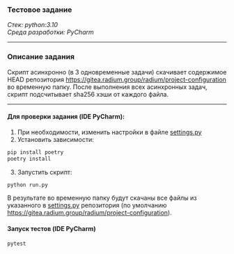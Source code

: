 ### Тестовое задание
*Стек: python:3.10*  
*Среда разработки: PyCharm*

---
### Описание задания

Скрипт асинхронно (в 3 одновременные задачи) скачивает содержимое HEAD репозитория
https://gitea.radium.group/radium/project-configuration во временную папку.
После выполнения всех асинхронных задач, скрипт подсчитывает sha256 хэши от каждого файла.

---

#### Для проверки задания (IDE PyCharm):

1. При необходимости, изменить настройки в файле [settings.py](./config/settings.py)
2. Установить зависимости:
```python
pip install poetry
poetry install
```
3. Запустить скрипт:
```python
python run.py
```
В результате во временную папку будут скачаны все файлы из указанного в [settings.py](./config/settings.py) репозитория
(по умолчанию https://gitea.radium.group/radium/project-configuration).

#### Запуск тестов (IDE PyCharm)
```python
pytest
```
